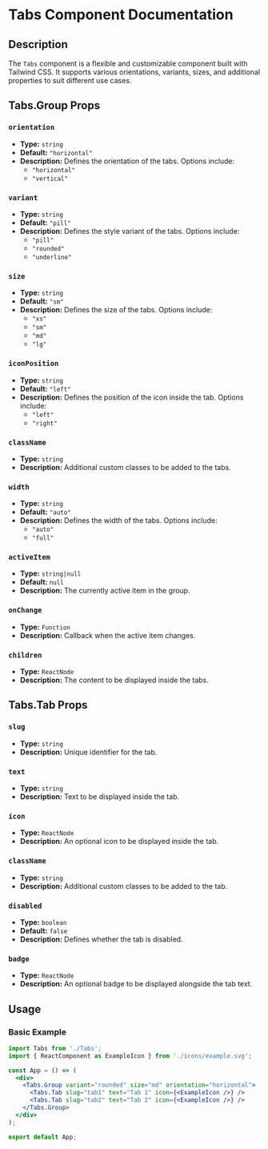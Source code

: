 # Tabs Component Documentation

## Description

The `Tabs` component is a flexible and customizable component built with Tailwind CSS. It supports various orientations, variants, sizes, and additional properties to suit different use cases.

## Tabs.Group Props

### `orientation`
- **Type:** `string`
- **Default:** `"horizontal"`
- **Description:** Defines the orientation of the tabs. Options include:
  - `"horizontal"`
  - `"vertical"`

### `variant`
- **Type:** `string`
- **Default:** `"pill"`
- **Description:** Defines the style variant of the tabs. Options include:
  - `"pill"`
  - `"rounded"`
  - `"underline"`

### `size`
- **Type:** `string`
- **Default:** `"sm"`
- **Description:** Defines the size of the tabs. Options include:
  - `"xs"`
  - `"sm"`
  - `"md"`
  - `"lg"`

### `iconPosition`
- **Type:** `string`
- **Default:** `"left"`
- **Description:** Defines the position of the icon inside the tab. Options include:
  - `"left"`
  - `"right"`

### `className`
- **Type:** `string`
- **Description:** Additional custom classes to be added to the tabs.

### `width`
- **Type:** `string`
- **Default:** `"auto"`
- **Description:** Defines the width of the tabs. Options include:
  - `"auto"`
  - `"full"`

### `activeItem`
- **Type:** `string|null`
- **Default:** `null`
- **Description:** The currently active item in the group.

### `onChange`
- **Type:** `Function`
- **Description:** Callback when the active item changes.

### `children`
- **Type:** `ReactNode`
- **Description:** The content to be displayed inside the tabs.

## Tabs.Tab Props

### `slug`
- **Type:** `string`
- **Description:** Unique identifier for the tab.

### `text`
- **Type:** `string`
- **Description:** Text to be displayed inside the tab.

### `icon`
- **Type:** `ReactNode`
- **Description:** An optional icon to be displayed inside the tab.

### `className`
- **Type:** `string`
- **Description:** Additional custom classes to be added to the tab.

### `disabled`
- **Type:** `boolean`
- **Default:** `false`
- **Description:** Defines whether the tab is disabled.

### `badge`
- **Type:** `ReactNode`
- **Description:** An optional badge to be displayed alongside the tab text.

## Usage

### Basic Example

```jsx
import Tabs from './Tabs';
import { ReactComponent as ExampleIcon } from './icons/example.svg';

const App = () => (
  <div>
    <Tabs.Group variant="rounded" size="md" orientation="horizontal">
      <Tabs.Tab slug="tab1" text="Tab 1" icon={<ExampleIcon />} />
      <Tabs.Tab slug="tab2" text="Tab 2" icon={<ExampleIcon />} />
    </Tabs.Group>
  </div>
);

export default App;
